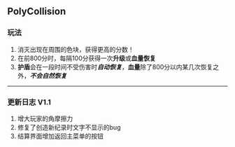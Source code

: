 ## PolyCollision
### 玩法
1. 消灭出现在周围的色块，获得更高的分数！
2. 在前800分时，每隔100分获得一次**升级**或**血量恢复**
3. **护盾**会在一段时间不受伤害时***自动恢复***，**血量**除了800分以内某几次恢复之外，***不会自然恢复***

***

### 更新日志   V1.1
1. 增大玩家的角摩擦力
2. 修复了创造新纪录时文字不显示的bug
3. 结算界面增加返回主菜单的按钮
